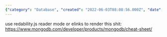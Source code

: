 ```yaml
---
{"category": "Database", "created": "2022-06-03T08:08:56.000Z", "date": "2022-06-03 08:08:56", "description": "This reference link leads to a MongoDB cheatsheet, which can be accessed via the given URL: https://www.mongodb.com/developer/products/mongodb/cheat-sheet/. The cheatsheet provides a quick and easy way to remember essential commands and concepts related to MongoDB.", "modified": "2022-08-18T16:14:37.040Z", "tags": ["cheatsheet", "database", "mongodb", "reference"], "title": "MongoDB Cheatsheet"}
---
```

use redability.js reader mode or elinks to render this shit:
https://www.mongodb.com/developer/products/mongodb/cheat-sheet/